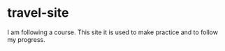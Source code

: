 # travel-site
I am following a course. This site it is used to make practice and to follow my progress.
